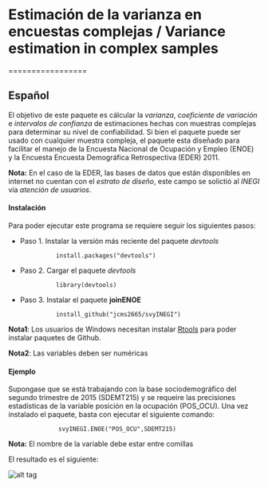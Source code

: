 # Estimación de la varianza en encuestas complejas / Variance estimation in complex samples
=================



## Español


El objetivo de este paquete es cálcular la _varianza_, _coeficiente de variación_ e _intervalos de confianza_ de estimaciones hechas con muestras complejas para determinar su nivel de confiabilidad.  Si bien el paquete puede ser usado con cualquier muestra compleja, el paquete esta diseñado para facilitar el manejo de la Encuesta Nacional de Ocupación y Empleo  (ENOE) y la Encuesta Encuesta Demográfica Retrospectiva (EDER) 2011.

**Nota:** En el caso de la EDER, las bases de datos que están disponibles en internet no cuentan con el _estrato de diseño_, este campo se solictió al _INEGI_ vía _atención de usuarios_.





#### Instalación

Para poder ejecutar este programa se requiere seguir los siguientes pasos:

+ Paso 1. Instalar la versión más reciente del paquete _devtools_

    ```
              install.packages("devtools")
    ```

+ Paso 2. Cargar el paquete _devtools_

    ```
              library(devtools)
    ```

+ Paso 3. Instalar el paquete **joinENOE**

    ```
              install_github("jcms2665/svyINEGI")
    ```

**Nota1**: Los usuarios de Windows necesitan instalar [Rtools](https://cran.r-project.org/bin/windows/Rtools/) para poder instalar  paquetes de Github.

**Nota2**: Las variables deben ser numéricas




#### Ejemplo

Supongase que se está trabajando con la base sociodemográfico del segundo trimestre de 2015 (SDEMT215) y se requeire las precisiones estadísticas de la variable posición en la ocupación (POS_OCU). Una vez instalado el paquete, basta con ejecutar el siguiente comando:


```
              svyINEGI.ENOE("POS_OCU",SDEMT215)
```


**Nota:** El nombre de la variable debe estar entre comillas


El resultado es el siguiente:



![alt tag](https://cloud.githubusercontent.com/assets/13545121/14332444/3e3199ae-fc0f-11e5-95fe-64627ccd699a.jpg)



